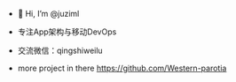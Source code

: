 - 👋 Hi, I’m @juziml

- 专注App架构与移动DevOps

- 交流微信：qingshiweilu

- more project in there https://github.com/Western-parotia
